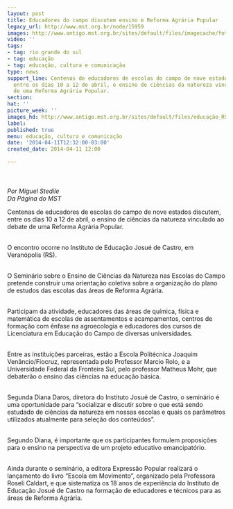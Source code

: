 ```yaml
---
layout: post
title: Educadores do campo discutem ensino e Reforma Agrária Popular
legacy_url: http://www.mst.org.br/node/15959
images: http://www.antigo.mst.org.br/sites/default/files/imagecache/foto_destaque/educação_RS.png
video: ''
tags:
- tag: rio grande do sul
- tag: educação
- tag: educação, cultura e comunicação
type: news
support_line: Centenas de educadores de escolas do campo de nove estados discutem,
  entre os dias 10 a 12 de abril, o ensino de ciências da natureza vinculado ao debate
  de uma Reforma Agrária Popular.
section: 
hat: ''
picture_week: ''
images_hd: http://www.antigo.mst.org.br/sites/default/files/educação_RS.png
label: 
published: true
menu: educação, cultura e comunicação
date: '2014-04-11T12:32:00-03:00'
created_date: 2014-04-11 12:00

---
```

<p><img style="margin: 10px;" src="http://www.antigo.mst.org.br/sites/default/files/educa%C3%A7%C3%A3o_RS.png" alt=""><br><br><em>Por Miguel Stedile<br>Da Página do MST</em></p><p>Centenas de educadores de escolas do campo de nove estados discutem, entre os dias 10 a 12 de abril, o ensino de ciências da natureza vinculado ao debate de uma Reforma Agrária Popular.&nbsp;</p><p><br>O encontro ocorre no Instituto de Educação Josué de Castro, em Veranópolis (RS).</p><p><br>O Seminário sobre o Ensino de Ciências da Natureza nas Escolas do Campo pretende construir uma orientação coletiva sobre a organização do plano de estudos das escolas das áreas de Reforma Agrária.&nbsp;</p><p><br>Participam da atividade, educadores das áreas de química, física e matemática de escolas de assentamentos e acampamentos, centros de formação com ênfase na agroecologia e educadores dos cursos de Licenciatura em Educação do Campo de diversas universidades.&nbsp;</p><p><br>Entre as instituições parceiras, estão a Escola Politécnica Joaquim Venâncio/Fiocruz, representada pelo Professor Marcio Rolo, e a Universidade Federal da Fronteira Sul, pelo professor Matheus Mohr, que debaterão o ensino das ciências na educação básica.</p><p><br>Segunda Diana Daros, diretora do Instituto Josué de Castro, o seminário é uma oportunidade para “socializar e discutir sobre o que está sendo estudado de ciências da natureza em nossas escolas e quais os parâmetros utilizados atualmente para seleção dos conteúdos”.&nbsp;</p><p><br>Segundo Diana, é importante que os participantes formulem proposições para o ensino na perspectiva de um projeto educativo emancipatório.</p><p><br>Ainda durante o seminário, a editora Expressão Popular realizará o lançamento do livro “Escola em Movimento”, organizado pela Professora Roseli Caldart, e que sistematiza os 18 anos de experiência do Instituto de Educação Josué de Castro na formação de educadores e técnicos para as áreas de Reforma Agrária.</p>
